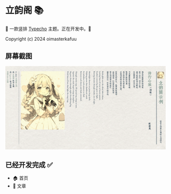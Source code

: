 # 立韵阁 📚

🌸 一款竖排 [Typecho](https://typecho.org/) 主题。正在开发中。🌸

Copyright (c) 2024 oimasterkafuu

## 屏幕截图

![立韵阁的截图预览](screenshot.png)

## 已经开发完成 ✅

- 🏠 首页
- 📃 文章
